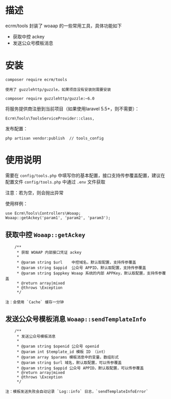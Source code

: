 
# 描述

ecrm/tools 封装了 woaap 的一些常用工具，具体功能如下

- 获取中控 ackey
- 发送公众号模板消息

# 安装

```$xslt
composer require ecrm/tools

使用了 guzzlehttp/guzzle，如果项目没有安装则需要安装

composer require guzzlehttp/guzzle:~6.0
```

将服务提供商注册到当前项目（如果使用laravel 5.5+，则不需要）：

```$xslt
Ecrm\Tools\ToolsServiceProvider::class,
```

发布配置：

```text
php artisan vendor:publish  // tools_config
```

# 使用说明
需要在 `config/tools.php` 中填写你的基本配置，接口支持传参覆盖配置，建议在配置文件 `config/tools.php` 中通过 `.env` 文件获取

注意：若为空，则会抛出异常

使用样例：
```text
use Ecrm\Tools\Controllers\Woaap;
Woaap::getAckey('param1', 'param2', 'param3');
```

## 获取中控 `Woaap::getAckey`

```text
    /**
     * 获取 WOAAP 内部接口凭证 ackey
     *
     * @param string $url    中控域名，默认取配置，支持传参覆盖
     * @param string $appid  公众号 APPID，默认取配置，支持传参覆盖
     * @param string $appkey Woaap 系统的内部 APPKey，默认取配置，支持传参覆盖
     * @return array|mixed
     * @throws \Exception
     */

注：会使用 `Cache` 缓存一分钟
```


## 发送公众号模板消息 `Woaap::sendTemplateInfo`

```text
    /**
     * 发送公众号模板消息
     *
     * @param string $openid 公众号 openid
     * @param int $template_id 模板 ID （int）
     * @param array $params 模板消息中的变量，数组形式
     * @param string $url 域名，默认取配置，可以传参覆盖
     * @param string $appid 公众号 APPID，默认取配置，可以传参覆盖
     * @return array|mixed
     * @throws \Exception
     */

注：模板发送失败会自动记录 `Log::info` 日志，`sendTemplateInfoError`
```

